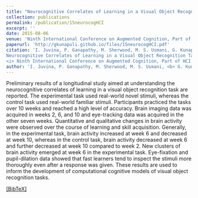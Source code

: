 ```yaml
---
title: "Neurocognitive Correlates of Learning in a Visual Object Recognition Task"
collection: publications
permalink: /publication/15neurocogHCI
excerpt: ''
date: 2015-08-06
venue: 'Ninth International Conference on Augmented Cognition, Part of HCI International (HCI''15), Los Angeles, CA'
paperurl: 'http://gkunapuli.github.io/files/15neurocogHCI.pdf'
citation: 'I. Juvina, P. Ganapathy, M. Sherwood, M. S. Usmani, G. Kunapuli, T. Tamminedi and N. Kashou. <b>
Neurocognitive Correlates of Learning in a Visual Object Recognition Task </b>.
<i> Ninth International Conference on Augmented Cognition, Part of HCI International </i> (HCI''15), Los Angeles, CA, August 2-7, 2015.'
author: 'I. Juvina, P. Ganapathy, M. Sherwood, M. S. Usmani, <b> G. Kunapuli </b>, T. Tamminedi and N. Kashou'
---
```


Preliminary results of a longitudinal study aimed at understanding the neurocognitive correlates of learning in a visual object recognition task are reported. The experimental task used real-world novel stimuli, whereas the control task used real-world familiar stimuli. Participants practiced the tasks over 10 weeks and reached a high level of accuracy. Brain imaging data was acquired in weeks 2, 6, and 10 and eye-tracking data was acquired in the other seven weeks. Quantitative and qualitative changes in brain activity were observed over the course of learning and skill acquisition. Generally, in the experimental task, brain activity increased at week 6 and decreased at week 10, whereas in the control task, brain activity decreased at week 6 and further decreased at week 10 compared to week 2. New clusters of brain activity emerged at week 6 in the experimental task. Eye-fixation and pupil-dilation data showed that fast learners tend to inspect the stimuli more thoroughly even after a response was given. These results are used to inform the development of computational cognitive models of visual object recognition tasks.

[[BibTeX]](http://gkunapuli.github.io/files/15neurocogHCI.bib)
